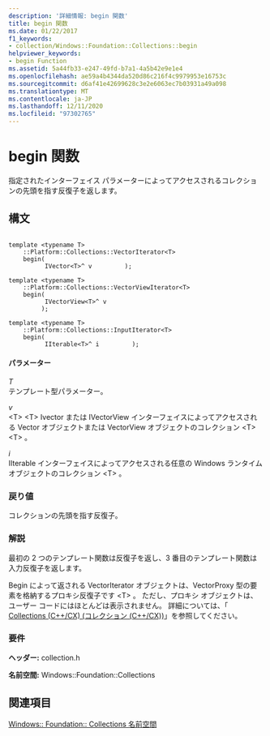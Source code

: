 ```yaml
---
description: '詳細情報: begin 関数'
title: begin 関数
ms.date: 01/22/2017
f1_keywords:
- collection/Windows::Foundation::Collections::begin
helpviewer_keywords:
- begin Function
ms.assetid: 5a44fb33-e247-49fd-b7a1-4a5b42e9e1e4
ms.openlocfilehash: ae59a4b4344da520d86c216f4c9979953e16753c
ms.sourcegitcommit: d6af41e42699628c3e2e6063ec7b03931a49a098
ms.translationtype: MT
ms.contentlocale: ja-JP
ms.lasthandoff: 12/11/2020
ms.locfileid: "97302765"
---
```

# <a name="begin-function"></a>begin 関数

指定されたインターフェイス パラメーターによってアクセスされるコレクションの先頭を指す反復子を返します。

## <a name="syntax"></a>構文

```

template <typename T>
    ::Platform::Collections::VectorIterator<T>
    begin(
          IVector<T>^ v         );

template <typename T>
    ::Platform::Collections::VectorViewIterator<T>
    begin(
          IVectorView<T>^ v
         );

template <typename T>
    ::Platform::Collections::InputIterator<T>
    begin(
          IIterable<T>^ i         );
```

#### <a name="parameters"></a>パラメーター

*T*<br/>
テンプレート型パラメーター。

*v*<br/>
\<T> \<T> Ivector または IVectorView インターフェイスによってアクセスされる Vector オブジェクトまたは VectorView オブジェクトのコレクション \<T> \<T> 。

*i*<br/>
IIterable インターフェイスによってアクセスされる任意の Windows ランタイムオブジェクトのコレクション \<T> 。

### <a name="return-value"></a>戻り値

コレクションの先頭を指す反復子。

### <a name="remarks"></a>解説

最初の 2 つのテンプレート関数は反復子を返し、3 番目のテンプレート関数は入力反復子を返します。

Begin によって返される VectorIterator オブジェクトは、VectorProxy 型の要素を格納するプロキシ反復子です \<T> 。 ただし、プロキシ オブジェクトは、ユーザー コードにはほとんどは表示されません。 詳細については、「 [Collections (C++/CX) (コレクション (C++/CX))](../cppcx/collections-c-cx.md)」を参照してください。

### <a name="requirements"></a>要件

**ヘッダー:** collection.h

**名前空間:** Windows::Foundation::Collections

## <a name="see-also"></a>関連項目

[Windows:: Foundation:: Collections 名前空間](../cppcx/windows-foundation-collections-namespace-c-cx.md)
